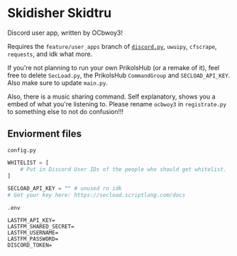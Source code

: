 # Skidisher Skidtru

Discord user app, written by OCbwoy3!

Requires the `feature/user_apps` branch of [`discord.py`](https://github.com/Rapptz/discord.py/tree/feature/user_apps "feature/user_apps"), `uwuipy`, `cfscrape`, `requests`, and idk what more.

If you're not planning to run your own PrikolsHub (or a remake of it), feel free to delete `SecLoad.py`, the PrikolsHub `CommandGroup` and `SECLOAD_API_KEY`. Also make sure to update `main.py`.

Also, there is a music sharing command. Self explanatory, shows you a embed of what you're listening to. Please rename `ocbwoy3` in `registrate.py` to something else to not do confusion!!!

## Enviorment files

`config.py`
```py
WHITELIST = [
	# Put in Discord User IDs of the people who should get whitelist.
]

SECLOAD_API_KEY = "" # unused rn idk
# Get your key here: https://secload.scriptlang.com/docs
```

`.env`
```
LASTFM_API_KEY=
LASTFM_SHARED_SECRET=
LASTFM_USERNAME=
LASTFM_PASSWORD=
DISCORD_TOKEN=
```
